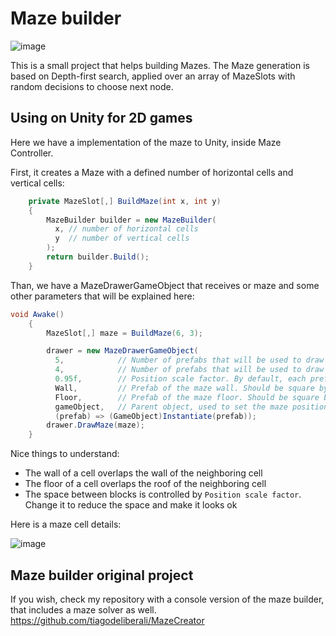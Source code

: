 # Maze builder

![image](https://user-images.githubusercontent.com/180231/48381288-68237c00-e6c2-11e8-8e35-1e0191251188.png)

This is a small project that helps building Mazes. The Maze generation is based on Depth-first search, applied over an array
of MazeSlots with random decisions to choose next node.

## Using on Unity for 2D games

Here we have a implementation of the maze to Unity, inside Maze Controller. 

First, it creates a Maze with a defined number of horizontal cells and vertical cells:

```c#
    private MazeSlot[,] BuildMaze(int x, int y)
    {
        MazeBuilder builder = new MazeBuilder(
          x, // number of horizontal cells
          y  // number of vertical cells
        );
        return builder.Build();
    }
```

Than, we have a MazeDrawerGameObject that receives or maze and some other parameters that will be explained here:

```c#
void Awake()
    {
        MazeSlot[,] maze = BuildMaze(6, 3);

        drawer = new MazeDrawerGameObject(
          5,            // Number of prefabs that will be used to draw the floor on each cell
          4,            // Number of prefabs that will be used to draw the wall on each cell
          0.95f,        // Position scale factor. By default, each prefab is set on absolute positions. This will adjust the position
          Wall,         // Prefab of the maze wall. Should be square by now.
          Floor,        // Prefab of the maze floor. Should be square by now.
          gameObject,   // Parent object, used to set the maze position on screen
          (prefab) => (GameObject)Instantiate(prefab));
        drawer.DrawMaze(maze);
    }
```

Nice things to understand:
* The wall of a cell overlaps the wall of the neighboring cell
* The floor of a cell overlaps the roof of the neighboring cell
* The space between blocks is controlled by `Position scale factor`. Change it to reduce the space and make it looks ok

Here is a maze cell details:

![image](https://user-images.githubusercontent.com/180231/48312786-0a484480-e59b-11e8-87be-d39368faec59.png)

## Maze builder original project

If you wish, check my repository with a console version of the maze builder, that includes a maze solver as well.
https://github.com/tiagodeliberali/MazeCreator
